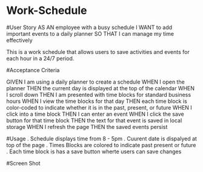 # Work-Schedule

#User Story
AS AN employee with a busy schedule
I WANT to add important events to a daily planner
SO THAT I can manage my time effectively

This is a work schedule that allows users to save activities and events for each hour in a 24/7 period. 

#Acceptance Criteria


GIVEN I am using a daily planner to create a schedule
WHEN I open the planner
THEN the current day is displayed at the top of the calendar
WHEN I scroll down
THEN I am presented with time blocks for standard business hours
WHEN I view the time blocks for that day
THEN each time block is color-coded to indicate whether it is in the past, present, or future
WHEN I click into a time block
THEN I can enter an event
WHEN I click the save button for that time block
THEN the text for that event is saved in local storage
WHEN I refresh the page
THEN the saved events persist

#Usage
. Schedule displays time from 8 - 5pm
. Cuurent date is dispalyed at top of the page
. Times Blocks are colored to indicate past present or future
. Each time block is has a save button wherte users can save changes

#Screen Shot

